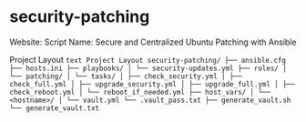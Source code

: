 # security-patching
Website:
Script Name: Secure and Centralized Ubuntu Patching with Ansible

Project Layout
```text Project Layout security-patching/ ├── ansible.cfg ├── hosts.ini ├── playbooks/ │ └── security-updates.yml ├── roles/ │ └── patching/ │ └── tasks/ │ ├── check_security.yml │ ├── check_full.yml │ ├── upgrade_security.yml │ ├── upgrade_full.yml │ ├── check_reboot.yml │ └── reboot_if_needed.yml ├── host_vars/ │ └── <hostname>/ │ └── vault.yml └── .vault_pass.txt ├── generate_vault.sh └── generate_vault.txt ```

